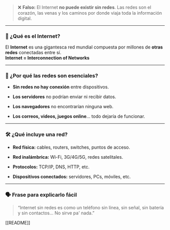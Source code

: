 
> ❌ **Falso:** El Internet **no puede existir sin redes**. Las redes son el corazón, las venas y los caminos por donde viaja toda la información digital.

---

### 📌 ¿Qué es el Internet?

El **Internet** es una gigantesca red mundial compuesta por millones de **otras redes** conectadas entre sí.  
**Internet = Interconnection of Networks**

---

### 🧠 ¿Por qué las redes son esenciales?

- **Sin redes no hay conexión** entre dispositivos.
    
- **Los servidores** no podrían enviar ni recibir datos.
    
- **Los navegadores** no encontrarían ninguna web.
    
- **Los correos, videos, juegos online**... todo dejaría de funcionar.
    

---

### 🛠️ ¿Qué incluye una red?

- **Red física:** cables, routers, switches, puntos de acceso.
    
- **Red inalámbrica:** Wi-Fi, 3G/4G/5G, redes satelitales.
    
- **Protocolos:** TCP/IP, DNS, HTTP, etc.
    
- **Dispositivos conectados:** servidores, PCs, móviles, etc.
    

---

### 🗣️ Frase para explicarlo fácil

> “Internet sin redes es como un teléfono sin línea, sin señal, sin batería y sin contactos… No sirve pa' nada.”

[[README]]